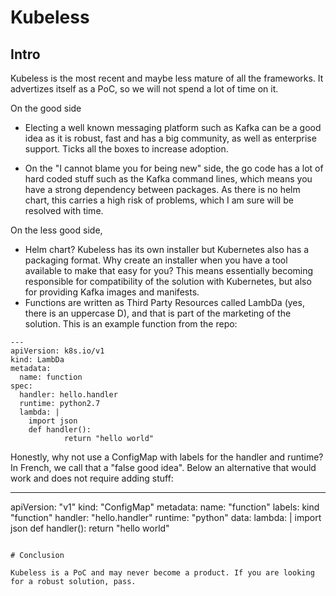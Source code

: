   # Kubeless
## Intro 

Kubeless is the most recent and maybe less mature of all the frameworks. It advertizes itself as a PoC, so we will not spend a lot of time on it. 

On the good side

* Electing a well known messaging platform such as Kafka can be a good idea as it is robust, fast and has a big community, as well as enterprise support. Ticks all the boxes to increase adoption. 

* On the "I cannot blame you for being new" side, the go code has a lot of hard coded stuff such as the Kafka command lines, which means you have a strong dependency between packages. As there is no helm chart, this carries a high risk of problems, which I am sure will be resolved with time. 

On the less good side, 

* Helm chart? Kubeless has its own installer but Kubernetes also has a packaging format. Why create an installer when you have a tool available to make that easy for you? This means essentially becoming responsible for compatibility of the solution with Kubernetes, but also for providing Kafka images and manifests.
* Functions are written as Third Party Resources called LambDa (yes, there is an uppercase D), and that is part of the marketing of the solution. This is an example function from the repo: 

```
--- 
apiVersion: k8s.io/v1
kind: LambDa
metadata: 
  name: function
spec: 
  handler: hello.handler
  runtime: python2.7
  lambda: |
    import json
    def handler():
            return "hello world"
```

Honestly, why not use a ConfigMap with labels for the handler and runtime? In French, we call that a "false good idea". Below an alternative that would work and does not require adding stuff: 

---
apiVersion: "v1"
kind: "ConfigMap"
metadata:
  name: "function"
  labels:
    kind "function"
    handler: "hello.handler"
    runtime: "python"
data:
  lambda: |
    import json
    def handler():
          return "hello world"
```

# Conclusion

Kubeless is a PoC and may never become a product. If you are looking for a robust solution, pass. 
  
